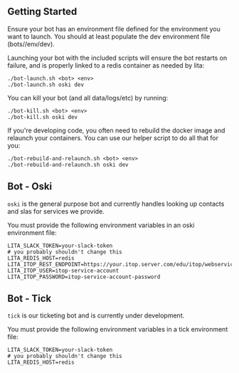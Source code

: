 ## Getting Started

Ensure your bot has an environment file defined for the environment you want to launch. You should at least populate the dev environment file (bots/<bot>/env/dev).

Launching your bot with the included scripts will ensure the bot restarts on failure, and is properly linked to a redis container as needed by lita:

    ./bot-launch.sh <bot> <env>
    ./bot-launch.sh oski dev

You can kill your bot (and all data/logs/etc) by running:

    ./bot-kill.sh <bot> <env>
    ./bot-kill.sh oski dev

If you're developing code, you often need to rebuild the docker image and relaunch your containers. You can use our helper script to do all that for you:

    ./bot-rebuild-and-relaunch.sh <bot> <env>
    ./bot-rebuild-and-relaunch.sh oski dev

## Bot - Oski

`oski` is the general purpose bot and currently handles looking up contacts and slas for services we provide.

You must provide the following environment variables in an oski environment file:

    LITA_SLACK_TOKEN=your-slack-token
    # you probably shouldn't change this
    LITA_REDIS_HOST=redis
    LITA_ITOP_REST_ENDPOINT=https://your.itop.server.com/edu/itop/webservices/rest.php
    LITA_ITOP_USER=itop-service-account
    LITA_ITOP_PASSWORD=itop-service-account-password

## Bot - Tick

`tick` is our ticketing bot and is currently under development.

You must provide the following environment variables in a tick environment file:

    LITA_SLACK_TOKEN=your-slack-token
    # you probably shouldn't change this
    LITA_REDIS_HOST=redis
